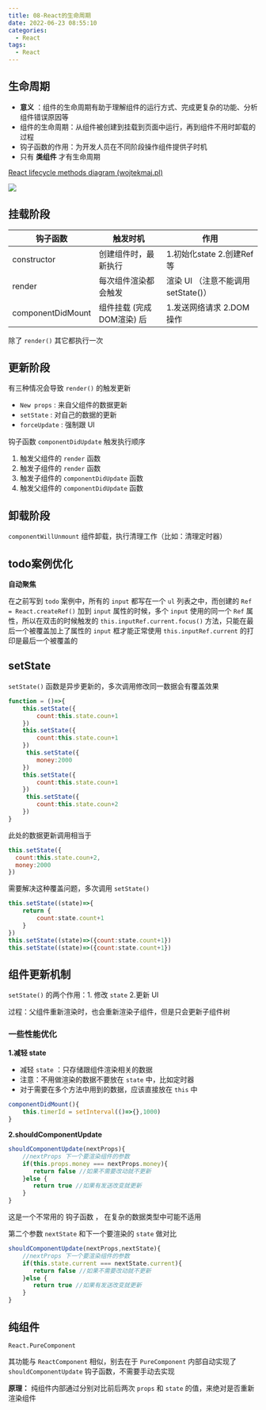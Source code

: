 ```yaml
---
title: 08-React的生命周期
date: 2022-06-23 08:55:10
categories:
  - React
tags:
  - React
---
```

## 生命周期

- **意义** ：组件的生命周期有助于理解组件的运行方式、完成更复杂的功能、分析组件错误原因等
- 组件的生命周期：从组件被创建到挂载到页面中运行，再到组件不用时卸载的过程
- 钩子函数的作用：为开发人员在不同阶段操作组件提供子时机
- 只有 **类组件**  才有生命周期

[React lifecycle methods diagram (wojtekmaj.pl)](https://projects.wojtekmaj.pl/react-lifecycle-methods-diagram/)

![](.\react生命周期.png)

## 挂载阶段

| 钩子函数          | 触发时机                  | 作用                                |
| ----------------- | ------------------------- | ----------------------------------- |
| constructor       | 创建组件时，最新执行      | 1.初始化state 2.创建Ref等           |
| render            | 每次组件渲染都会触发      | 渲染 UI （注意不能调用 setState()） |
| componentDidMount | 组件挂载 (完成DOM渲染) 后 | 1.发送网络请求 2.DOM操作            |

除了 `render()` 其它都执行一次 



## 更新阶段

有三种情况会导致 `render()` 的触发更新

- `New props` : 来自父组件的数据更新
- `setState` :  对自己的数据的更新
- `forceUpdate` : 强制跟 UI 

钩子函数  `componentDidUpdate`   触发执行顺序

1. 触发父组件的 `render` 函数 
2. 触发子组件的 `render` 函数
3. 触发子组件的 `componentDidUpdate`  函数
4. 触发父组件的 `componentDidUpdate`  函数

## 卸载阶段

`componentWillUnmount`  组件卸载，执行清理工作（比如：清理定时器）





## todo案例优化

**自动聚焦**

在之前写到 `todo` 案例中，所有的 `input` 都写在一个 `ul` 列表之中，而创建的 `Ref = React.createRef()` 加到 `input` 属性的时候，多个 `input` 使用的同一个 `Ref` 属性，所以在双击的时候触发的 `this.inputRef.current.focus()` 方法，只能在最后一个被覆盖加上了属性的 `input` 框才能正常使用  `this.inputRef.current` 的打印是最后一个被覆盖的





## setState

`setState()` 函数是异步更新的，多次调用修改同一数据会有覆盖效果

```js
function = ()=>{
    this.setState({
        count:this.state.coun+1
    })
    this.setState({
        count:this.state.coun+1
    })
     this.setState({
        money:2000
    }) 
    this.setState({
        count:this.state.coun+1
    })
     this.setState({
        count:this.state.coun+2
    })
}
```

此处的数据更新调用相当于

```js
this.setState({
  count:this.state.coun+2,
  money:2000
})
```

需要解决这种覆盖问题，多次调用 `setState()`

```js
this.setState((state)=>{
    return {
        count:state.count+1
    }
})
this.setState((state)=>({count:state.count+1})
this.setState((state)=>({count:state.count+1})              
```

## 组件更新机制

`setState()` 的两个作用：1. 修改 `state` 2.更新 UI

过程：父组件重新渲染时，也会重新渲染子组件，但是只会更新子组件树 

### 一些性能优化

**1.减轻 state**

- 减轻 `state` ：只存储跟组件渲染相关的数据
- 注意：不用做渲染的数据不要放在 `state` 中，比如定时器
- 对于需要在多个方法中用到的数据，应该直接放在 `this` 中

```js
componentDidMount(){
    this.timerId = setInterval(()=>{},1000)
}
```

**2.shouldComponentUpdate**

```js
shouldComponentUpdate(nextProps){
    //nextProps 下一个要渲染组件的参数
    if(this.props.money === nextProps.money){
       return false //如果不需要改动就不更新
    }else {
       return true //如果有发送改变就更新
    }
}
```

这是一个不常用的 钩子函数 ， 在复杂的数据类型中可能不适用

第二个参数 `nextState` 和下一个要渲染的 `state` 做对比

```js
shouldComponentUpdate(nextProps,nextState){
    //nextProps 下一个要渲染组件的参数
    if(this.state.current === nextState.current){
       return false //如果不需要改动就不更新
    }else {
       return true //如果有发送改变就更新
    }
}
```



## 纯组件

`React.PureComponent`   

其功能与 `ReactComponent` 相似，别去在于 `PureComponent` 内部自动实现了 `shouldComponentUpdate` 钩子函数，不需要手动去实现

**原理：** 纯组件内部通过分别对比前后两次 `props` 和 `state` 的值，来绝对是否重新渲染组件



























































